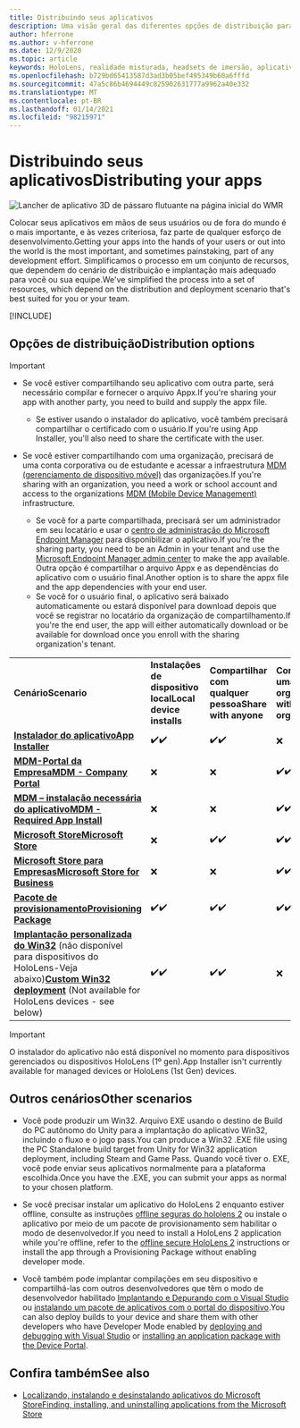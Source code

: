 ```yaml
---
title: Distribuindo seus aplicativos
description: Uma visão geral das diferentes opções de distribuição para várias plataformas com suporte e armazenamentos de publicação.
author: hferrone
ms.author: v-hferrone
ms.date: 12/9/2020
ms.topic: article
keywords: HoloLens, realidade misturada, headsets de imersão, aplicativo, UWP, envio, envio, filtros, metadados, requisitos de sistema, palavras-chave, wack, certificação, pacote, Appx, merchandising
ms.openlocfilehash: b729bd65413587d3ad3b05bef495349b60a6fffd
ms.sourcegitcommit: 47a5c86b4694449c825902631777a9962a40e332
ms.translationtype: MT
ms.contentlocale: pt-BR
ms.lasthandoff: 01/14/2021
ms.locfileid: "98215971"
---
```

# <a name="distributing-your-apps"></a><span data-ttu-id="eb27f-104">Distribuindo seus aplicativos</span><span class="sxs-lookup"><span data-stu-id="eb27f-104">Distributing your apps</span></span>

![Lancher de aplicativo 3D de pássaro flutuante na página inicial do WMR](images/distribute-hero-image.png)

<span data-ttu-id="eb27f-106">Colocar seus aplicativos em mãos de seus usuários ou de fora do mundo é o mais importante, e às vezes criteriosa, faz parte de qualquer esforço de desenvolvimento.</span><span class="sxs-lookup"><span data-stu-id="eb27f-106">Getting your apps into the hands of your users or out into the world is the most important, and sometimes painstaking, part of any development effort.</span></span> <span data-ttu-id="eb27f-107">Simplificamos o processo em um conjunto de recursos, que dependem do cenário de distribuição e implantação mais adequado para você ou sua equipe.</span><span class="sxs-lookup"><span data-stu-id="eb27f-107">We've simplified the process into a set of resources, which depend on the distribution and deployment scenario that's best suited for you or your team.</span></span>

[!INCLUDE[](includes/before-submission.md)]

## <a name="distribution-options"></a><span data-ttu-id="eb27f-108">Opções de distribuição</span><span class="sxs-lookup"><span data-stu-id="eb27f-108">Distribution options</span></span>

> [!IMPORTANT]
> * <span data-ttu-id="eb27f-109">Se você estiver compartilhando seu aplicativo com outra parte, será necessário compilar e fornecer o arquivo Appx.</span><span class="sxs-lookup"><span data-stu-id="eb27f-109">If you're sharing your app with another party, you need to build and supply the appx file.</span></span> 
>     * <span data-ttu-id="eb27f-110">Se estiver usando o instalador do aplicativo, você também precisará compartilhar o certificado com o usuário.</span><span class="sxs-lookup"><span data-stu-id="eb27f-110">If you're using App Installer, you'll also need to share the certificate with the user.</span></span>
> 
> * <span data-ttu-id="eb27f-111">Se você estiver compartilhando com uma organização, precisará de uma conta corporativa ou de estudante e acessar a infraestrutura [MDM (gerenciamento de dispositivo móvel)](https://docs.microsoft.com/hololens/hololens-enroll-mdm) das organizações.</span><span class="sxs-lookup"><span data-stu-id="eb27f-111">If you're sharing with an organization, you need a work or school account and access to the organizations [MDM (Mobile Device Management)](https://docs.microsoft.com/hololens/hololens-enroll-mdm) infrastructure.</span></span>  
>    * <span data-ttu-id="eb27f-112">Se você for a parte compartilhada, precisará ser um administrador em seu locatário e usar o [centro de administração do Microsoft Endpoint Manager](https://docs.microsoft.com/mem/intune/apps/apps-deploy) para disponibilizar o aplicativo.</span><span class="sxs-lookup"><span data-stu-id="eb27f-112">If you're the sharing party, you need to be an Admin in your tenant and use the [Microsoft Endpoint Manager admin center](https://docs.microsoft.com/mem/intune/apps/apps-deploy) to make the app available.</span></span> <span data-ttu-id="eb27f-113">Outra opção é compartilhar o arquivo Appx e as dependências do aplicativo com o usuário final.</span><span class="sxs-lookup"><span data-stu-id="eb27f-113">Another option is to share the appx file and the app dependencies with your end user.</span></span>
>    * <span data-ttu-id="eb27f-114">Se você for o usuário final, o aplicativo será baixado automaticamente ou estará disponível para download depois que você se registrar no locatário da organização de compartilhamento.</span><span class="sxs-lookup"><span data-stu-id="eb27f-114">If you're the end user, the app will either automatically download or be available for download once you enroll with the sharing organization's tenant.</span></span> 

<table>
<colgroup>
    <col width="33%" />
    <col width="22%" />
    <col width="22%" />
    <col width="22%" />
</colgroup>
<tr>
    <td><span data-ttu-id="eb27f-115"><strong>Cenário</strong></span><span class="sxs-lookup"><span data-stu-id="eb27f-115"><strong>Scenario</strong></span></span></td>
    <td><span data-ttu-id="eb27f-116"><strong>Instalações de dispositivo local</strong></span><span class="sxs-lookup"><span data-stu-id="eb27f-116"><strong>Local device installs</strong></span></span></td>
    <td><span data-ttu-id="eb27f-117"><strong>Compartilhar com qualquer pessoa</strong></span><span class="sxs-lookup"><span data-stu-id="eb27f-117"><strong>Share with anyone</strong></span></span></td>
    <td><span data-ttu-id="eb27f-118"><strong>Compartilhar com uma organização</strong></span><span class="sxs-lookup"><span data-stu-id="eb27f-118"><strong>Share with an organization</strong></span></span></td>
</tr>
<tr>
    <td><span data-ttu-id="eb27f-119"><a href="https://docs.microsoft.com/hololens/app-deploy-app-installer"><strong>Instalador do aplicativo</strong></span><span class="sxs-lookup"><span data-stu-id="eb27f-119"><a href="https://docs.microsoft.com/hololens/app-deploy-app-installer"><strong>App Installer</strong></span></span></td>
    <td><span data-ttu-id="eb27f-120">✔️</span><span class="sxs-lookup"><span data-stu-id="eb27f-120">✔️</span></span></td>
    <td><span data-ttu-id="eb27f-121">✔️</span><span class="sxs-lookup"><span data-stu-id="eb27f-121">✔️</span></span></td>
    <td>❌</td>
</tr>
<tr>
    <td><span data-ttu-id="eb27f-122"><a href="https://docs.microsoft.com/hololens/app-deploy-app-installer"><strong>MDM-Portal da Empresa</strong></a></span><span class="sxs-lookup"><span data-stu-id="eb27f-122"><a href="https://docs.microsoft.com/hololens/app-deploy-app-installer"><strong>MDM - Company Portal</strong></a></span></span></td>
    <td>❌</td>
    <td>❌</td>
    <td><span data-ttu-id="eb27f-123">✔️</span><span class="sxs-lookup"><span data-stu-id="eb27f-123">✔️</span></span></td>
</tr>
<tr>
    <td><span data-ttu-id="eb27f-124"><a href="https://docs.microsoft.com/hololens/app-deploy-intune"><strong>MDM – instalação necessária do aplicativo</strong></a></span><span class="sxs-lookup"><span data-stu-id="eb27f-124"><a href="https://docs.microsoft.com/hololens/app-deploy-intune"><strong>MDM - Required App Install</strong></a></span></span></td>
    <td>❌</td>
    <td>❌</td>
    <td><span data-ttu-id="eb27f-125">✔️</span><span class="sxs-lookup"><span data-stu-id="eb27f-125">✔️</span></span></td>
</tr>
<tr>
    <td><span data-ttu-id="eb27f-126"><a href="submitting-an-app-to-the-microsoft-store.md"><strong>Microsoft Store</strong></a></span><span class="sxs-lookup"><span data-stu-id="eb27f-126"><a href="submitting-an-app-to-the-microsoft-store.md"><strong>Microsoft Store</strong></a></span></span></td>
    <td>❌</td>
    <td><span data-ttu-id="eb27f-127">✔️</span><span class="sxs-lookup"><span data-stu-id="eb27f-127">✔️</span></span></td>
    <td><span data-ttu-id="eb27f-128">✔️</span><span class="sxs-lookup"><span data-stu-id="eb27f-128">✔️</span></span></td>
</tr>
<tr>
    <td><span data-ttu-id="eb27f-129"><a href="https://docs.microsoft.com/hololens/app-deploy-store-business"><strong>Microsoft Store para Empresas</strong></a></span><span class="sxs-lookup"><span data-stu-id="eb27f-129"><a href="https://docs.microsoft.com/hololens/app-deploy-store-business"><strong>Microsoft Store for Business</strong></a></span></span></td>
    <td>❌</td>
    <td>❌</td>
    <td><span data-ttu-id="eb27f-130">✔️</span><span class="sxs-lookup"><span data-stu-id="eb27f-130">✔️</span></span></td>
</tr>
<tr>
    <td><span data-ttu-id="eb27f-131"><a href="https://docs.microsoft.com/hololens/app-deploy-provisioning-package"><strong>Pacote de provisionamento</strong></a></span><span class="sxs-lookup"><span data-stu-id="eb27f-131"><a href="https://docs.microsoft.com/hololens/app-deploy-provisioning-package"><strong>Provisioning Package</strong></a></span></span></td>
    <td><span data-ttu-id="eb27f-132">✔️</span><span class="sxs-lookup"><span data-stu-id="eb27f-132">✔️</span></span></td>
    <td><span data-ttu-id="eb27f-133">✔️</span><span class="sxs-lookup"><span data-stu-id="eb27f-133">✔️</span></span></td>
    <td><span data-ttu-id="eb27f-134">✔️</span><span class="sxs-lookup"><span data-stu-id="eb27f-134">✔️</span></span></td>
</tr>
<tr>
    <td><span data-ttu-id="eb27f-135"><a href="#other-scenarios"><strong>Implantação personalizada do Win32</strong></a> (não disponível para dispositivos do HoloLens-Veja abaixo)</span><span class="sxs-lookup"><span data-stu-id="eb27f-135"><a href="#other-scenarios"><strong>Custom Win32 deployment</strong></a> (Not available for HoloLens devices - see below)</span></span></td>
    <td><span data-ttu-id="eb27f-136">✔️</span><span class="sxs-lookup"><span data-stu-id="eb27f-136">✔️</span></span></td>
    <td><span data-ttu-id="eb27f-137">✔️</span><span class="sxs-lookup"><span data-stu-id="eb27f-137">✔️</span></span></td>
    <td>❌</td>
</tr>
</table>

> [!IMPORTANT]
> <span data-ttu-id="eb27f-138">O instalador do aplicativo não está disponível no momento para dispositivos gerenciados ou dispositivos HoloLens (1º gen).</span><span class="sxs-lookup"><span data-stu-id="eb27f-138">App Installer isn't currently available for managed devices or HoloLens (1st Gen) devices.</span></span>

## <a name="other-scenarios"></a><span data-ttu-id="eb27f-139">Outros cenários</span><span class="sxs-lookup"><span data-stu-id="eb27f-139">Other scenarios</span></span>

* <span data-ttu-id="eb27f-140">Você pode produzir um Win32. Arquivo EXE usando o destino de Build do PC autônomo do Unity para a implantação do aplicativo Win32, incluindo o fluxo e o jogo pass.</span><span class="sxs-lookup"><span data-stu-id="eb27f-140">You can produce a Win32 .EXE file using the PC Standalone build target from Unity for Win32 application deployment, including Steam and Game Pass.</span></span> <span data-ttu-id="eb27f-141">Quando você tiver o. EXE, você pode enviar seus aplicativos normalmente para a plataforma escolhida.</span><span class="sxs-lookup"><span data-stu-id="eb27f-141">Once you have the .EXE, you can submit your apps as normal to your chosen platform.</span></span> 

* <span data-ttu-id="eb27f-142">Se você precisar instalar um aplicativo do HoloLens 2 enquanto estiver offline, consulte as instruções [offline seguras do hololens 2](https://docs.microsoft.com/hololens/hololens-common-scenarios-offline-secure) ou instale o aplicativo por meio de um pacote de provisionamento sem habilitar o modo de desenvolvedor.</span><span class="sxs-lookup"><span data-stu-id="eb27f-142">If you need to install a HoloLens 2 application while you're offline, refer to the [offline secure HoloLens 2](https://docs.microsoft.com/hololens/hololens-common-scenarios-offline-secure) instructions or install the app through a Provisioning Package without enabling developer mode.</span></span>

* <span data-ttu-id="eb27f-143">Você também pode implantar compilações em seu dispositivo e compartilhá-las com outros desenvolvedores que têm o modo de desenvolvedor habilitado [Implantando e Depurando com o Visual Studio](../develop/platform-capabilities-and-apis/using-visual-studio.md) ou [instalando um pacote de aplicativos com o portal do dispositivo](../develop/platform-capabilities-and-apis/using-the-windows-device-portal.md#sideloading-applications).</span><span class="sxs-lookup"><span data-stu-id="eb27f-143">You can also deploy builds to your device and share them with other developers who have Developer Mode enabled by [deploying and debugging with Visual Studio](../develop/platform-capabilities-and-apis/using-visual-studio.md) or [installing an application package with the Device Portal](../develop/platform-capabilities-and-apis/using-the-windows-device-portal.md#sideloading-applications).</span></span>

## <a name="see-also"></a><span data-ttu-id="eb27f-144">Confira também</span><span class="sxs-lookup"><span data-stu-id="eb27f-144">See also</span></span>
* [<span data-ttu-id="eb27f-145">Localizando, instalando e desinstalando aplicativos do Microsoft Store</span><span class="sxs-lookup"><span data-stu-id="eb27f-145">Finding, installing, and uninstalling applications from the Microsoft Store</span></span>](https://docs.microsoft.com/hololens/holographic-store-apps)

